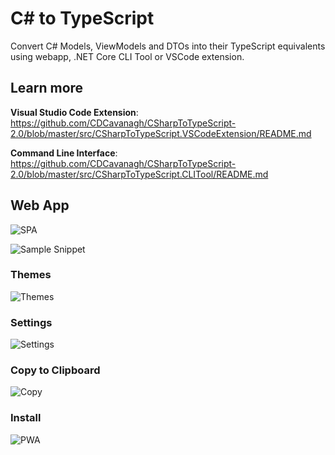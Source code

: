 # C# to TypeScript

Convert C# Models, ViewModels and DTOs into their TypeScript equivalents using webapp, .NET Core CLI Tool or VSCode extension. 

## Learn more

**Visual Studio Code Extension**: https://github.com/CDCavanagh/CSharpToTypeScript-2.0/blob/master/src/CSharpToTypeScript.VSCodeExtension/README.md

**Command Line Interface**: https://github.com/CDCavanagh/CSharpToTypeScript-2.0/blob/master/src/CSharpToTypeScript.CLITool/README.md

## Web App

![SPA](img/spa.gif)

![Sample Snippet](img/spa-sample-snippet.gif)

### Themes

![Themes](img/spa-themes.gif)

### Settings

![Settings](img/spa-settings.gif)

### Copy to Clipboard

![Copy](img/spa-copy.gif)

### Install

![PWA](img/spa-pwa.gif)